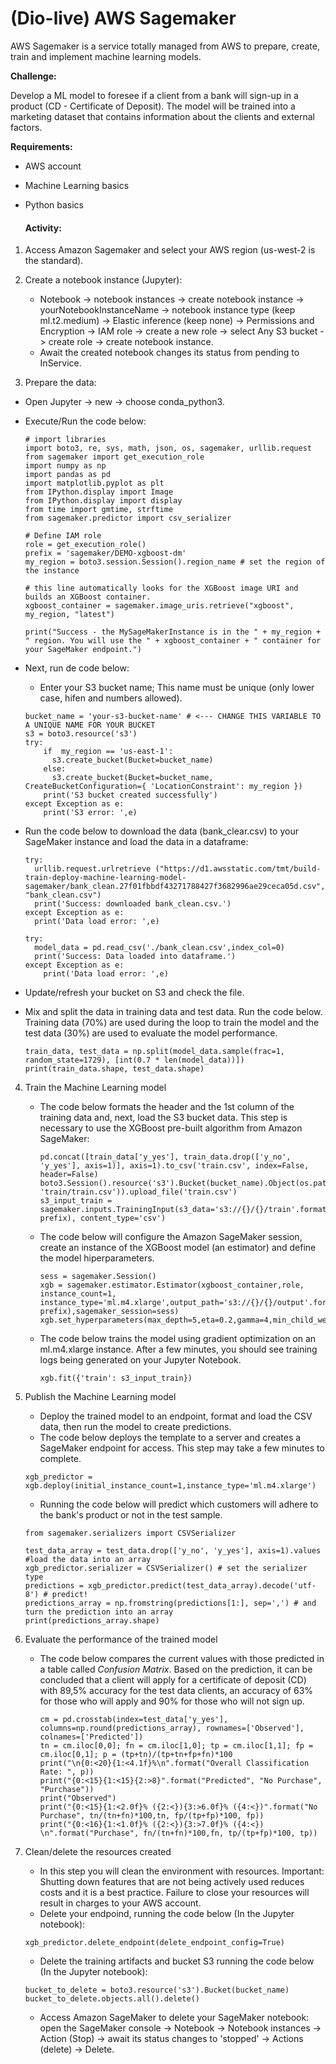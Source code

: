 # (Dio-live) AWS Sagemaker
AWS Sagemaker is a service totally managed from AWS to prepare, create, train and implement machine learning models.

**Challenge:** 

Develop a ML model to foresee if a client from a bank will sign-up in a product (CD - Certificate of Deposit). The model will be trained into a marketing dataset that contains information about the clients and external factors.

**Requirements:**

- AWS account

- Machine Learning basics

- Python basics

  #### **Activity**:

1. Access Amazon Sagemaker and select your AWS region (us-west-2 is the standard).

2. Create a notebook instance (Jupyter):

   - Notebook -> notebook instances -> create notebook instance -> yourNotebookInstanceName -> notebook instance type (keep ml.t2.medium) -> Elastic inference (keep none) -> Permissions and Encryption -> IAM role -> create a new role -> select Any S3 bucket -> create role -> create notebook instance.
   - Await the created notebook changes its status from pending to InService.

3.  Prepare the data:

   - Open Jupyter -> new -> choose conda_python3.

   - Execute/Run the code below:

      ```
      # import libraries
     import boto3, re, sys, math, json, os, sagemaker, urllib.request
     from sagemaker import get_execution_role
     import numpy as np
     import pandas as pd
     import matplotlib.pyplot as plt
     from IPython.display import Image
     from IPython.display import display
     from time import gmtime, strftime
     from sagemaker.predictor import csv_serializer
     
     # Define IAM role
     role = get_execution_role()
     prefix = 'sagemaker/DEMO-xgboost-dm'
     my_region = boto3.session.Session().region_name # set the region of the instance
     
     # this line automatically looks for the XGBoost image URI and builds an XGBoost container.
     xgboost_container = sagemaker.image_uris.retrieve("xgboost", my_region, "latest")
     
     print("Success - the MySageMakerInstance is in the " + my_region + " region. You will use the " + xgboost_container + " container for your SageMaker endpoint.")
      ```

   - Next, run de code below:

     - Enter your S3 bucket name; This name must be unique (only lower case, hifen and numbers allowed).

     ```
     bucket_name = 'your-s3-bucket-name' # <--- CHANGE THIS VARIABLE TO A UNIQUE NAME FOR YOUR BUCKET
     s3 = boto3.resource('s3')
     try:
         if  my_region == 'us-east-1':
           s3.create_bucket(Bucket=bucket_name)
         else: 
           s3.create_bucket(Bucket=bucket_name, CreateBucketConfiguration={ 'LocationConstraint': my_region })
         print('S3 bucket created successfully')
     except Exception as e:
         print('S3 error: ',e)
     ```

   - Run the code below to download the data (bank_clear.csv) to your SageMaker instance and load the data in a dataframe:

     ```
     try:
       urllib.request.urlretrieve ("https://d1.awsstatic.com/tmt/build-train-deploy-machine-learning-model-sagemaker/bank_clean.27f01fbbdf43271788427f3682996ae29ceca05d.csv", "bank_clean.csv")
       print('Success: downloaded bank_clean.csv.')
     except Exception as e:
       print('Data load error: ',e)
     
     try:
       model_data = pd.read_csv('./bank_clean.csv',index_col=0)
       print('Success: Data loaded into dataframe.')
     except Exception as e:
         print('Data load error: ',e)
     ```

   - Update/refresh your bucket on S3 and check the file.

   - Mix and split the data in training data and test data. Run the code below. Training data (70%) are used during the loop to train the model and the test data (30%) are used to evaluate the model performance.

      ```
     train_data, test_data = np.split(model_data.sample(frac=1, random_state=1729), [int(0.7 * len(model_data))])
     print(train_data.shape, test_data.shape)
      ```

4. Train the Machine Learning model

   - The code below formats the header and the 1st column of the training data and, next, load the S3 bucket data. This step is necessary to use the XGBoost pre-built algorithm from Amazon SageMaker:

     ```
     pd.concat([train_data['y_yes'], train_data.drop(['y_no', 'y_yes'], axis=1)], axis=1).to_csv('train.csv', index=False, header=False)
     boto3.Session().resource('s3').Bucket(bucket_name).Object(os.path.join(prefix, 'train/train.csv')).upload_file('train.csv')
     s3_input_train = sagemaker.inputs.TrainingInput(s3_data='s3://{}/{}/train'.format(bucket_name, prefix), content_type='csv')
     ```

   - The code below will configure the Amazon SageMaker session, create an instance of the XGBoost model (an estimator) and define the model hiperparameters.

     ```
     sess = sagemaker.Session()
     xgb = sagemaker.estimator.Estimator(xgboost_container,role, instance_count=1, instance_type='ml.m4.xlarge',output_path='s3://{}/{}/output'.format(bucket_name, prefix),sagemaker_session=sess)
     xgb.set_hyperparameters(max_depth=5,eta=0.2,gamma=4,min_child_weight=6,subsample=0.8,silent=0,objective='binary:logistic',num_round=100)
     ```

   - The code below trains the model using gradient optimization on an ml.m4.xlarge instance. After a few minutes, you should see training logs being generated on your Jupyter Notebook.

     ```
     xgb.fit({'train': s3_input_train})
     ```

5. Publish the Machine Learning model

   - Deploy the trained model to an endpoint, format and load the CSV data, then run the model to create predictions.
   - The code below deploys the template to a server and creates a SageMaker endpoint for access. This step may take a few minutes to complete.

   ```
   xgb_predictor = xgb.deploy(initial_instance_count=1,instance_type='ml.m4.xlarge')
   ```

   - Running the code below will predict which customers will adhere to the bank's product or not in the test sample.

   ```
   from sagemaker.serializers import CSVSerializer
   
   test_data_array = test_data.drop(['y_no', 'y_yes'], axis=1).values #load the data into an array
   xgb_predictor.serializer = CSVSerializer() # set the serializer type
   predictions = xgb_predictor.predict(test_data_array).decode('utf-8') # predict!
   predictions_array = np.fromstring(predictions[1:], sep=',') # and turn the prediction into an array
   print(predictions_array.shape)
   ```

6. Evaluate the performance of the trained model

   - The code below compares the current values with those predicted in a table called *Confusion Matrix*. Based on the prediction, it can be concluded that a client will apply for a certificate of deposit (CD) with 89,5% accuracy for the test data clients, an accuracy of 63% for those who will apply and 90% for those who will not sign up.

     ```
     cm = pd.crosstab(index=test_data['y_yes'], columns=np.round(predictions_array), rownames=['Observed'], colnames=['Predicted'])
     tn = cm.iloc[0,0]; fn = cm.iloc[1,0]; tp = cm.iloc[1,1]; fp = cm.iloc[0,1]; p = (tp+tn)/(tp+tn+fp+fn)*100
     print("\n{0:<20}{1:<4.1f}%\n".format("Overall Classification Rate: ", p))
     print("{0:<15}{1:<15}{2:>8}".format("Predicted", "No Purchase", "Purchase"))
     print("Observed")
     print("{0:<15}{1:<2.0f}% ({2:<}){3:>6.0f}% ({4:<})".format("No Purchase", tn/(tn+fn)*100,tn, fp/(tp+fp)*100, fp))
     print("{0:<16}{1:<1.0f}% ({2:<}){3:>7.0f}% ({4:<}) \n".format("Purchase", fn/(tn+fn)*100,fn, tp/(tp+fp)*100, tp))
     ```

7. Clean/delete the resources created

   - In this step you will clean the environment with resources. Important: Shutting down features that are not being actively used reduces costs and it is a best practice. Failure to close your resources will result in charges to your AWS account.
   - Delete your endpoind, running the code below (In the Jupyter notebook):

    ```
   xgb_predictor.delete_endpoint(delete_endpoint_config=True)
    ```

    - Delete the training artifacts and bucket S3 running the code below (In the Jupyter notebook):

    ```
   bucket_to_delete = boto3.resource('s3').Bucket(bucket_name)
   bucket_to_delete.objects.all().delete()
    ```

   - Access Amazon SageMaker to delete your SageMaker notebook: open the SageMaker console -> Notebook -> Notebook instances -> Action (Stop) -> await its status changes to 'stopped' -> Actions (delete) -> Delete.
